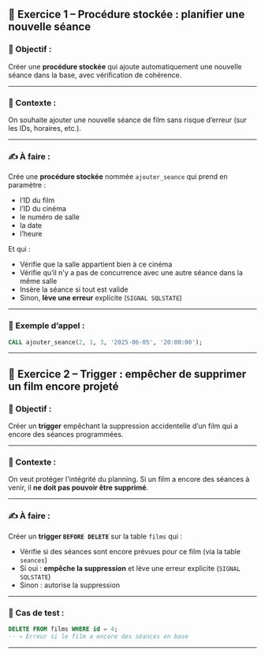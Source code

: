 
## 🧠 **Exercice 1 – Procédure stockée : planifier une nouvelle séance**

### 🎯 Objectif :

Créer une **procédure stockée** qui ajoute automatiquement une nouvelle séance dans la base, avec vérification de cohérence.

---

### 🔧 Contexte :

On souhaite ajouter une nouvelle séance de film sans risque d’erreur (sur les IDs, horaires, etc.).

---

### ✍️ À faire :

Crée une **procédure stockée** nommée `ajouter_seance` qui prend en paramètre :

* l’ID du film
* l’ID du cinéma
* le numéro de salle
* la date
* l’heure

Et qui :

* Vérifie que la salle appartient bien à ce cinéma
* Vérifie qu’il n'y a pas de concurrence avec une autre séance dans la même salle
* Insère la séance si tout est valide
* Sinon, **lève une erreur** explicite (`SIGNAL SQLSTATE`)

---

### 📌 Exemple d’appel :

```sql
CALL ajouter_seance(2, 1, 3, '2025-06-05', '20:00:00');
```

---

## 🔁 **Exercice 2 – Trigger : empêcher de supprimer un film encore projeté**

### 🎯 Objectif :

Créer un **trigger** empêchant la suppression accidentelle d’un film qui a encore des séances programmées.

---

### 🔧 Contexte :

On veut protéger l'intégrité du planning. Si un film a encore des séances à venir, il **ne doit pas pouvoir être supprimé**.

---

### ✍️ À faire :

Créer un **trigger `BEFORE DELETE`** sur la table `films` qui :

* Vérifie si des séances sont encore prévues pour ce film (via la table `seances`)
* Si oui : **empêche la suppression** et lève une erreur explicite (`SIGNAL SQLSTATE`)
* Sinon : autorise la suppression

---

### 📌 Cas de test :

```sql
DELETE FROM films WHERE id = 4;
-- → Erreur si le film a encore des séances en base
```

---
